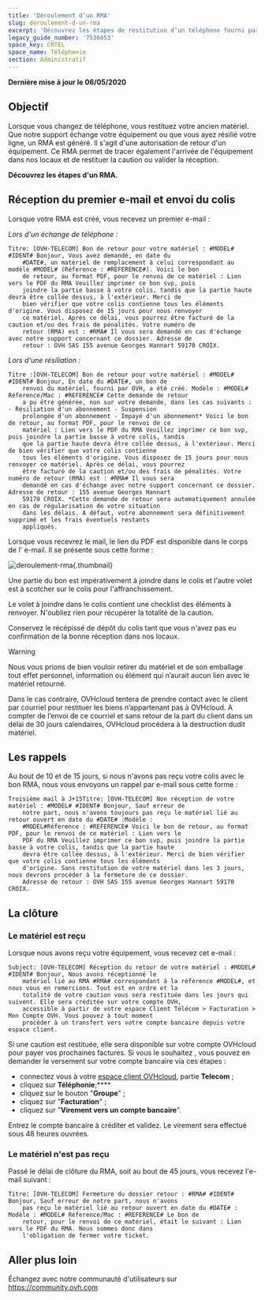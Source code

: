 ```yaml
---
title: 'Déroulement d’un RMA'
slug: deroulement-d-un-rma
excerpt: 'Découvrez les étapes de restitution d’un téléphone fourni par OVHcloud'
legacy_guide_number: '7536653'
space_key: CRTEL
space_name: Téléphonie
section: Administratif
---
```


**Dernière mise à jour le 06/05/2020**

## Objectif

Lorsque vous changez de téléphone, vous restituez votre ancien matériel. Que notre support échange votre équipement ou que vous ayez résilié votre ligne, un RMA est généré. Il s'agit d'une autorisation de retour d'un équipement. Ce RMA permet de tracer également l'arrivée de l'équipement dans nos locaux et de restituer la caution ou valider la réception.

**Découvrez les étapes d'un RMA.**


## Réception du premier e-mail et envoi du colis

Lorsque votre RMA est créé, vous recevez un premier e-mail :

*Lors d'un échange de téléphone :*

    Titre: [OVH-TELECOM] Bon de retour pour votre matériel : #MODEL# #IDENT# Bonjour, Vous avez demandé, en date du
        #DATE#, un matériel de remplacement à celui correspondant au modèle #MODEL# (Réference : #REFERENCE#). Voici le bon
        de retour, au format PDF, pour le renvoi de ce matériel : Lien vers le PDF du RMA Veuillez imprimer ce bon svp, puis
        joindre la partie basse à votre colis, tandis que la partie haute devra être collée dessus, à l'extérieur. Merci de
        bien vérifier que votre colis contienne tous les éléments d'origine. Vous disposez de 15 jours pour nous renvoyer
        ce matériel. Après ce délai, vous pourrez être facturé de la caution et/ou des frais de pénalités. Votre numéro de
        retour (RMA) est : #RMA# Il vous sera demandé en cas d'échange avec notre support concernant ce dossier. Adresse de
        retour : OVH SAS 155 avenue Georges Hannart 59170 CROIX.

*Lors d'une résiliation :*

    Titre :[OVH-TELECOM] Bon de retour pour votre matériel : #MODEL# #IDENT# Bonjour, En date du #DATE#, un bon de
        renvoi du matériel, fourni par OVH, a été créé. Modèle : #MODEL# Réference/Mac : #REFERENCE# Cette demande de retour
        a pu être générée, non sur votre demande, dans les cas suivants : - Résiliation d'un abonnement - Suspension
        prolongée d'un abonnement - Impayé d'un abonnement* Voici le bon de retour, au format PDF, pour le renvoi de ce
        matériel : Lien vers le PDF du RMA Veuillez imprimer ce bon svp, puis joindre la partie basse à votre colis, tandis
        que la partie haute devra être collée dessus, à l'extérieur. Merci de bien vérifier que votre colis contienne
        tous les éléments d'origine. Vous disposez de 15 jours pour nous renvoyer ce matériel. Après ce délai, vous pourrez
        être facturé de la caution et/ou des frais de pénalités. Votre numéro de retour (RMA) est : #RMA# Il vous sera
        demandé en cas d'échange avec notre support concernant ce dossier. Adresse de retour : 155 avenue Georges Hannart
        59170 CROIX. *Cette demande de retour sera automatiquement annulée en cas de régularisation de votre situation
        dans les délais. A défaut, votre abonnement sera définitivement supprimé et les frais éventuels restants
        appliqués.

Lorsque vous recevrez le mail, le lien du PDF est disponible dans le corps de l' e-mail. Il se présente sous cette forme :

![deroulement-rma](images/rma2020.png){.thumbnail}

Une partie du bon est impérativement à joindre dans le colis et l'autre volet est à scotcher sur le colis pour l'affranchissement.

Le volet à joindre dans le colis contient une checklist des éléments à renvoyer. N'oubliez rien pour récupérer la totalité de la caution.

Conservez le récépissé de dépôt du colis tant que vous n'avez pas eu confirmation de la bonne réception dans nos locaux.

> [!warning]
>
>  Nous vous prions de bien vouloir retirer du matériel et de son emballage tout effet personnel, information ou élément qui n’aurait aucun lien avec le matériel retourné.
>  
>  Dans le cas contraire, OVHcloud tentera de prendre contact avec le client par courriel pour restituer les biens n’appartenant pas à OVHcloud. A compter de l’envoi de ce courriel et sans retour de la part du client dans un délai de 30 jours calendaires, OVHcloud procédera à la destruction dudit matériel.
>

## Les rappels

Au bout de 10 et de 15 jours, si nous n'avons pas reçu votre colis avec le bon RMA, nous vous envoyons un rappel par e-mail sous cette forme :

    Troisième mail à J+15Titre: [OVH-TELECOM] Non réception de votre matériel : #MODEL# #IDENT# Bonjour, Sauf erreur de
        notre part, nous n'avons toujours pas reçu le matériel lié au retour ouvert en date du #DATE# :Modèle :
        #MODEL#Réference : #REFERENCE# Voici le bon de retour, au format PDF, pour le renvoi de ce matériel : Lien vers le
        PDF du RMA Veuillez imprimer ce bon svp, puis joindre la partie basse à votre colis, tandis que la partie haute
        devra être collée dessus, à l'extérieur. Merci de bien vérifier que votre colis contienne tous les éléments
        d'origine. Sans restitution de votre matériel dans les 3 jours, nous devrons procéder à la fermeture de ce dossier.
        Adresse de retour : OVH SAS 155 avenue Georges Hannart 59170 CROIX.

## La clôture

### Le matériel est reçu

Lorsque nous avons reçu votre équipement, vous recevez cet e-mail :

    Subject: [OVH-TELECOM] Réception du retour de votre matériel : #MODEL# #IDENT# Bonjour, Nous avons réceptionné le
        matériel lié au RMA #RMA# correspondant à la référence #MODEL#, et nous vous en remercions. Tout est en ordre et la
        totalité de votre caution vous sera restituée dans les jours qui suivent. Elle sera créditée sur votre compte OVH,
        accessible à partir de votre espace Client Télécom > Facturation > Mon Compte OVH. Vous pouvez à tout moment
        procéder à un transfert vers votre compte bancaire depuis votre espace client.

Si une caution est restituée, elle sera disponible sur votre compte OVHcloud pour payer vos prochaines factures. Si vous le souhaitez , vous pouvez en demander le versement sur votre compte bancaire via ces étapes :

-   connectez vous à votre [espace client OVHcloud](https://www.ovh.com/auth/?action=gotomanager&from=https://www.ovh.com/fr/&ovhSubsidiary=fr), partie **Telecom** ;
-   cliquez sur **Téléphonie**;****
-   cliquez sur le bouton "**Groupe**" ;
-   cliquez sur "**Facturation**" ;
-   cliquez sur "**Virement vers un compte bancaire**".

Entrez le compte bancaire à créditer et validez. Le virement sera effectué sous 48 heures ouvrées.

### Le matériel n'est pas reçu

Passé le délai de clôture du RMA, soit au bout de 45 jours, vous recevez l'e-mail suivant :

    Titre: [OVH-TELECOM] Fermeture du dossier retour : #RMA# #IDENT# Bonjour, Sauf erreur de notre part, nous n'avons
        pas reçu le matériel lié au retour ouvert en date du #DATE# : Modèle : #MODEL# Réference/Mac : #REFERENCE# Le bon de
        retour, pour le renvoi de ce matériel, était le suivant : Lien vers le PDF du RMA. Nous sommes donc dans
        l'obligation de fermer votre ticket.

## Aller plus loin

Échangez avec notre communauté d'utilisateurs sur <https://community.ovh.com>